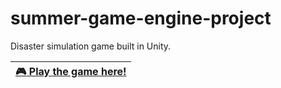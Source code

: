# summer-game-engine-project
Disaster simulation game built in Unity.

| [:video_game: Play the game here!](https://simmer.io/@ctan5/disaster-simulation-game) |
| --------------- | 
